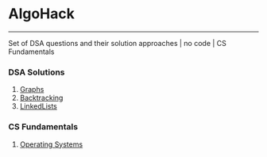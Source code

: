 # AlgoHack
___
Set of DSA questions and their solution approaches | no code | CS Fundamentals

### DSA Solutions
1. [Graphs](Graphs.md)
2. [Backtracking](Backtracking.md)
3. [LinkedLists](LinkedLists.md)

### CS Fundamentals
1. [Operating Systems](CSFundamentals/OperatingSystems.md)

